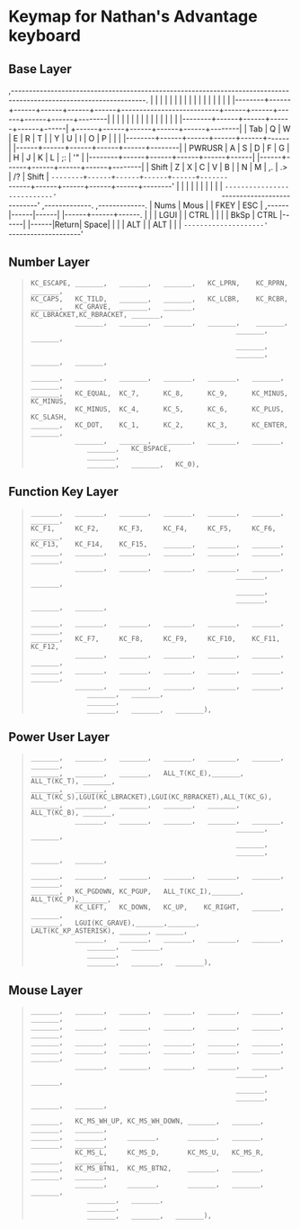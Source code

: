 # Keymap for Nathan's Advantage keyboard


## Base Layer

 ,-------------------------------------------------------------------------------------------------------------------.
 |        |      |      |      |      |      |      |      |      |      |      |      |      |      |      |        |
 |--------+------+------+------+------+------+---------------------------+------+------+------+------+------+--------|
 |        |      |      |      |      |      |                           |      |      |      |      |      |        |
 |--------+------+------+------+------+------|                           +------+------+------+------+------+--------|
 | Tab    |   Q  |   W  |   E  |   R  |   T  |                           |   Y  |   U  |   I  |   O  |   P  | \|     |
 |--------+------+------+------+------+------|                           |------+------+------+------+------+--------|
 | PWRUSR |   A  |   S  |   D  |   F  |   G  |                           |   H  |   J  |   K  |   L  |  ;:  | '"     |
 |--------+------+------+------+------+------|                           |------+------+------+------+------+--------|
 | Shift  |   Z  |   X  |   C  |   V  |   B  |                           |   N  |   M  |  ,.  |  .>  |  /?  | Shift  |
 `--------+------+------+------+------+-------                           `------+------+------+------+------+--------'
          |      |      |      |      |                                         |      |      |      |      |
          `---------------------------'                                         `---------------------------'
                                        ,-------------.         ,-------------.
                                        | Nums | Mous |         | FKEY | ESC  |
                                 ,------|------|------|         |------+------+------.
                                 |      |      | LGUI |         | CTRL |      |      |
                                 | BkSp | CTRL |------|         |------|Return| Space|
                                 |      |      | ALT  |         | ALT  |      |      |
                                 `--------------------'         `--------------------'


## Number Layer
>
>     KC_ESCAPE, _______,   _______,   _______,   KC_LPRN,    KC_RPRN,     _______,
>     KC_CAPS,   KC_TILD,   _______,   _______,   KC_LCBR,    KC_RCBR,
>     _______,   KC_GRAVE,  _______,   _______,   KC_LBRACKET,KC_RBRACKET, _______,
>                _______,   _______,   _______,   _______,    _______,
>                                                        _______,  _______,
>                                                        _______,
>                                                        _______,  _______,   _______,
>
>     _______,   _______,   _______,   _______,   _______,   _______,   _______,
>     _______,   KC_EQUAL,  KC_7,      KC_8,      KC_9,      KC_MINUS,  KC_MINUS,
>                KC_MINUS,  KC_4,      KC_5,      KC_6,      KC_PLUS,   KC_SLASH,
>     _______,   KC_DOT,    KC_1,      KC_2,      KC_3,      KC_ENTER,  _______,
>                _______,   _______,   _______,   _______,   _______,
>                   _______,   KC_BSPACE,
>                   _______,
>                   _______,   _______,   KC_0),
>

## Function Key Layer
>
>     _______,   _______,   _______,   _______,   _______,   _______,   _______,
>     KC_F1,     KC_F2,     KC_F3,     KC_F4,     KC_F5,     KC_F6,     _______,
>     KC_F13,    KC_F14,    KC_F15,    _______,   _______,   _______,
>     _______,   _______,   _______,   _______,   _______,   _______,   _______,
>                _______,   _______,   _______,   _______,   _______,
>                                                        _______,   _______,
>                                                        _______,
>                                                        _______,   _______,   _______,
>
>     _______,   _______,   _______,   _______,   _______,   _______,   _______,
>     _______,   KC_F7,     KC_F8,     KC_F9,     KC_F10,    KC_F11,    KC_F12,
>                _______,   _______,   _______,   _______,   _______,   _______,
>     _______,   _______,   _______,   _______,   _______,   _______,   _______,
>                _______,   _______,   _______,   _______,   _______,
>                   _______,   _______,
>                   _______,
>                   _______,   _______,   _______),
>

## Power User Layer
>
>     _______,   _______,   _______,   _______,   _______,   _______,   _______,
>     _______,   _______,   _______,   ALL_T(KC_E),_______,  ALL_T(KC_T), _______,
>     _______,   _______,   ALL_T(KC_S),LGUI(KC_LBRACKET),LGUI(KC_RBRACKET),ALL_T(KC_G),
>     _______,   _______,   _______,   _______,   _______,   ALL_T(KC_B), _______,
>                _______,   _______,   _______,   _______,   _______,
>                                                        _______,   _______,
>                                                        _______,
>                                                        _______,   _______,   _______,
>
>     _______,   _______,   _______,   _______,   _______,   _______,   _______,
>     _______,   KC_PGDOWN, KC_PGUP,   ALL_T(KC_I),_______,  ALL_T(KC_P),_______,
>                KC_LEFT,   KC_DOWN,   KC_UP,    KC_RIGHT,   _______,   _______,
>     _______,   LGUI(KC_GRAVE),_______,_______,  LALT(KC_KP_ASTERISK), _______, _______,
>                _______,   _______,   _______,   _______,   _______,
>                   _______,   _______,
>                   _______,
>                   _______,   _______,   _______),
>

## Mouse Layer

>
>     _______,   _______,   _______,   _______,   _______,   _______,   _______,
>     _______,   _______,   _______,   _______,   _______,   _______,   _______,
>     _______,   _______,   _______,   _______,   _______,   _______,
>     _______,   _______,   _______,   _______,   _______,   _______,   _______,
>                _______,   _______,   _______,   _______,   _______,
>                                                        _______,   _______,
>                                                        _______,
>                                                        _______,   _______,   _______,
>
>     _______,   KC_MS_WH_UP, KC_MS_WH_DOWN, _______,   _______,   _______,   _______,
>     _______,   _______,     _______,       _______,   _______,   _______,   _______,
>                KC_MS_L,     KC_MS_D,       KC_MS_U,   KC_MS_R,   _______,   _______,
>     _______,   KC_MS_BTN1,  KC_MS_BTN2,    _______,   _______,   _______,   _______,
>                _______,     _______,       _______,   _______,   _______,
>                   _______,   _______,
>                   _______,
>                   _______,   _______,   _______),
>
